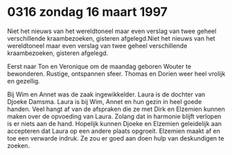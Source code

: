 # 0316 zondag 16 maart 1997
Niet het nieuws van het wereldtoneel maar even verslag van twee geheel verschillende kraambezoeken, gisteren afgelegd.Niet het nieuws van het wereldtoneel maar even verslag van twee geheel verschillende kraambezoeken, gisteren afgelegd.

Eerst naar Ton en Veronique om de maandag geboren Wouter te bewonderen. Rustige, ontspannen sfeer. Thomas en Dorien weer heel vrolijk en gezellig.

Bij Wim en Annet was de zaak ingewikkelder. Laura is de dochter van Djoeke Damsma. Laura is bij Wim, Annet en hun gezin in heel goede handen. Veel hangt af van de afspraken die ze met Dirk en Elzemien kunnen maken over de opvoeding van Laura. Zolang dat in harmonie blijft verlopen is er niets aan de hand. Hopelijk kunnen Djoeke en Elzemien geleidelijk aan accepteren dat Laura op een andere plaats opgroeit. Elzemien maakt af en toe een verwarde indruk. Ze zou er goed aan doen hulp van deskundigen te zoeken.